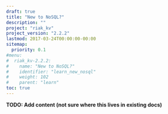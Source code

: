```yaml
---
draft: true
title: "New to NoSQL?"
description: ""
project: "riak_kv"
project_version: "2.2.2"
lastmod: 2017-03-24T00:00:00-00:00
sitemap:
  priority: 0.1
#menu:
#  riak_kv-2.2.2:
#    name: "New to NoSQL?"
#    identifier: "learn_new_nosql"
#    weight: 102
#    parent: "learn"
toc: true
---
```


**TODO: Add content (not sure where this lives in existing docs)**
